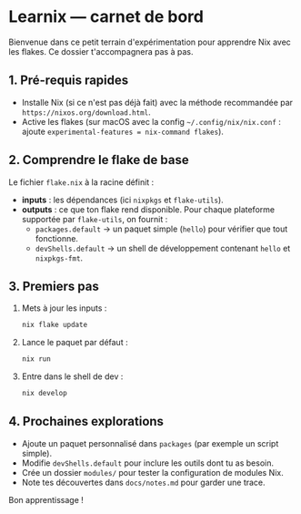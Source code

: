 # Learnix — carnet de bord

Bienvenue dans ce petit terrain d'expérimentation pour apprendre Nix avec les flakes. Ce dossier t'accompagnera pas à pas.

## 1. Pré-requis rapides
- Installe Nix (si ce n'est pas déjà fait) avec la méthode recommandée par `https://nixos.org/download.html`.
- Active les flakes (sur macOS avec la config `~/.config/nix/nix.conf` : ajoute `experimental-features = nix-command flakes`).

## 2. Comprendre le flake de base
Le fichier `flake.nix` à la racine définit :
- **inputs** : les dépendances (ici `nixpkgs` et `flake-utils`).
- **outputs** : ce que ton flake rend disponible. Pour chaque plateforme supportée par `flake-utils`, on fournit :
  - `packages.default` → un paquet simple (`hello`) pour vérifier que tout fonctionne.
  - `devShells.default` → un shell de développement contenant `hello` et `nixpkgs-fmt`.

## 3. Premiers pas
1. Mets à jour les inputs :
   ```bash
   nix flake update
   ```
2. Lance le paquet par défaut :
   ```bash
   nix run
   ```
3. Entre dans le shell de dev :
   ```bash
   nix develop
   ```

## 4. Prochaines explorations
- Ajoute un paquet personnalisé dans `packages` (par exemple un script simple).
- Modifie `devShells.default` pour inclure les outils dont tu as besoin.
- Crée un dossier `modules/` pour tester la configuration de modules Nix.
- Note tes découvertes dans `docs/notes.md` pour garder une trace.

Bon apprentissage !
